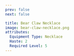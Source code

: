 ```yaml
---
prev: false
next: false

title: Bear Claw Necklace
image: bear-claw-necklace.png
attributes:
  Equipment Type: Necklace
  Haste: 2
  Required Level: 5
---
```


<MyItemComponent :item="$frontmatter" />


